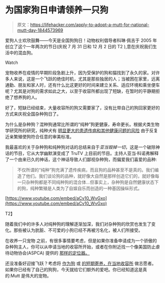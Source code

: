 # 为国家狗日申请领养一只狗

> 原文：<https://lifehacker.com/apply-to-adopt-a-mutt-for-national-mutt-day-1844573969>

爱狗人士欢欣鼓舞——今天是全国狗狗日！动物权利倡导者科琳·佩吉于 2005 年创立了这个一年两次的节日(庆祝 7 月 31 日和 12 月 2 日的 T2 ),意在庆祝我们生活中的混血狗。

Watch

宠物收养在疫情的早期阶段急剧上升，因为受保护的狗和猫找到了永久的家。对许多人来说，这是一个飞跃的绝佳时机，尤其是那些独居的人；当被困在家里，远离通勤、朋友和家人时，还有什么比这更好的时间来建立关系、适应环境和乘坐便车呢？尤其是对狗的需求如此之大，以至于收容所都出现了短缺，在暂时的平静期拒绝了想养狗的人。

好了，短缺已经结束，大量收容所的狗又需要家了，没有比带自己的狗回家更好的方式来庆祝全国杂种狗日了。

为什么是杂种狗？混种狗通常比所谓的“纯种”狗更健康，寿命更长。根据犬类生物学研究所的研究，纯种犬有 [明显更大的患遗传病和其他健康问题的风险](https://www.instituteofcaninebiology.org/blog/health-of-purebred-vs-mixed-breed-dogs-the-data) 由于反复近亲繁殖使狗符合任意的审美标准。

我最喜欢的关于杂种狗和纯种狗对话的总结来自于*亚当毁掉一切*，这是一个破除神话的节目，它从大学幽默演变成了 TruTV 上目前的节目。主持人亚当·科诺弗解释了一个由来已久的神话，这个神话导致人们鄙视杂种狗，而偏爱我们喜爱的品种:

> 不仅所谓的“纯种”狗充满了遗传疾病，而且狗的品种甚至不是真的。我们编造了他们。我们谈论狗的品种，就好像大自然是那样创造它们的，就好像每一只杂种狗都是不同纯种狗的混合体...但事实上，杂种狗是自然健康状态下的狗，纯种繁殖是人类为了自娱自乐而创造的一种基因操纵形式。

[https://www.youtube.com/embed/aCv10_WvGxo](https://www.youtube.com/embed/aCv10_WvGxo)

T2】

随着我们中的许多人对纯种狗的理解逐渐加深，我们对杂种狗的欣赏也发生了变化。那些被认为肮脏、不可爱的小狗已经不再被污名化，被人们所接受。

在收养一只宠物 之前，有很多事情要考虑，但是如果你准备申请成为一个骄傲的杂种狗主人，你可以从申请当地的收容所开始，或者在你附近找一个像美国防止虐待动物协会(ASPCA) 提供的 [那样的定位器。](https://www.aspca.org/adopt-pet/find-shelter)

还没准备好迎接飞跃？考虑将 [作为狗](https://lifehacker.com/how-to-foster-an-animal-for-the-first-time-1837407555) 或 [的短期寄养，在当地收容所](https://lifehacker.com/if-you-cant-have-pets-volunteer-to-hang-out-with-anima-1833611125) 做志愿者。如果你已经有了自己的狗狗，今天就给它们额外的爱吧。你已经知道这是真的:Mutt 是伟大的宠物。